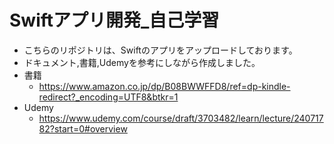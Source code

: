 # Swiftアプリ開発_自己学習
- こちらのリポジトリは、Swiftのアプリをアップロードしております。
- ドキュメント,書籍,Udemyを参考にしながら作成しました。
- 書籍
  - https://www.amazon.co.jp/dp/B08BWWFFD8/ref=dp-kindle-redirect?_encoding=UTF8&btkr=1
- Udemy
  - https://www.udemy.com/course/draft/3703482/learn/lecture/24071782?start=0#overview
